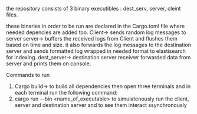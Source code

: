 the repository consists of 3 binary executibles : dest_serv, server, cleint files.

these binaries in order to be run are declared in the Cargo.toml file where needed depencies are added too.
Client-> sends random log messages to server
server-> buffers the received logs from Client and flushes them based on time and size. it also forwards the log messages to the destination server and sends formatted log wrapped in needed format to elastisearch for indexing.
dest_server-> destination server receivwr forwarded data from server and prints them on console.

Commands to run
1) Cargo build-> to build all dependencies
then open three terminals and in each terminal run the following command:
2) cargo run --bin <name_of_executable>
to simulatenously run the client, server and destination server and to see them interact ssynchronously